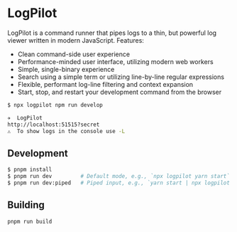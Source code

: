 # LogPilot

LogPilot is a command runner that pipes logs to a thin, but powerful log viewer written in modern JavaScript. Features:

- Clean command-side user experience
- Performance-minded user interface, utilizing modern web workers
- Simple, single-binary experience
- Search using a simple term or utilizing line-by-line regular expressions
- Flexible, performant log-line filtering and context expansion
- Start, stop, and restart your development command from the browser

```sh
$ npx logpilot npm run develop

✈️  LogPilot
http://localhost:51515?secret
⚠️  To show logs in the console use -L 
```

## Development

```sh
$ pnpm install
$ pnpm run dev         # Default mode, e.g., `npx logpilot yarn start`
$ pnpm run dev:piped   # Piped input, e.g., `yarn start | npx logpilot`
```

## Building

```sh
pnpm run build
```

